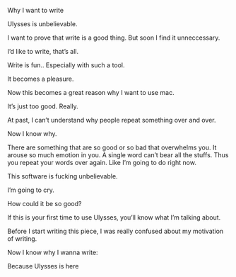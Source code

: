 Why I want to write

Ulysses is unbelievable.

I want to prove that write is a good thing. But soon I find it unneccessary.

I’d like to write, that’s all.

Write is fun.. Especially with such a tool.

It becomes a pleasure.

Now this becomes a great reason why I want to use mac.

It’s just too good. Really.

At past, I can’t understand why people repeat something over and over. 

Now I know why.

There are something that are so good or so bad that overwhelms you. It arouse so much emotion in you. A single word can’t bear all the stuffs. Thus you repeat your words over again. Like I’m going to do right now.

This software is fucking unbelievable.

I’m going to cry.

How could it be so good?

If this is your first time to use Ulysses, you’ll know what I’m talking about.

Before I start writing this piece, I was really confused about my motivation of writing.

Now I know why I wanna write:

Because Ulysses is here















